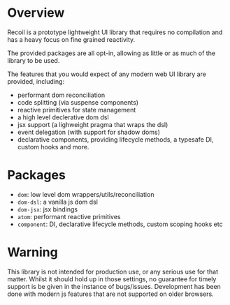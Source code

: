 # Overview

Recoil is a prototype lightweight UI library that requires no compilation and has a heavy focus on fine grained reactivity. 

The provided packages are all opt-in, allowing as little or as much of the library to be used.

The features that you would expect of any modern web UI library are provided, including:
- performant dom reconciliation
- code splitting (via suspense components)
- reactive primitives for state management
- a high level declerative dom dsl
- jsx support (a lighweight pragma that wraps the dsl)
- event delegation (with support for shadow doms)
- declarative components, providing lifecycle methods, a typesafe DI, custom hooks and more.

# Packages
- `dom`: low level dom wrappers/utils/reconciliation
- `dom-dsl`: a vanilla js dom dsl
- `dom-jsx`: jsx bindings 
- `atom`: performant reactive primitives 
- `component`: DI, declarative lifecycle methods, custom scoping hooks etc

# Warning 

This library is not intended for production use, or any serious use for that matter. Whilst it should hold up in those settings, no guarantee for timely support is be given in the instance of bugs/issues. Development has been done with modern js features that are not supported on older browsers.